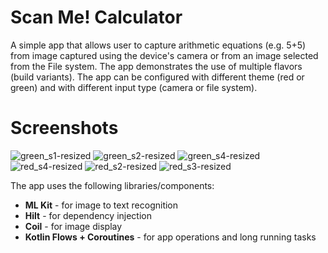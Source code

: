 # Scan Me! Calculator
A simple app that allows user to capture arithmetic equations (e.g. 5+5) from image captured using the device's camera or from an image selected from the File system.
The app demonstrates the use of multiple flavors (build variants). The app can be configured with different theme (red or green) and with different input type (camera or file system).

# Screenshots


![green_s1-resized](https://user-images.githubusercontent.com/33973124/188412394-1847d4f1-cbde-4e1c-9035-8f5f118162fa.png) 
![green_s2-resized](https://user-images.githubusercontent.com/33973124/188412712-a8c2d052-9531-4daa-88e7-f898008e1b51.png)
![green_s4-resized](https://user-images.githubusercontent.com/33973124/188412934-bc4453c5-801d-470b-8614-f9ce6524b84e.png)
![red_s4-resized](https://user-images.githubusercontent.com/33973124/188413142-97241590-602e-4d3d-ba82-2cc5b9438bcc.png)
![red_s2-resized](https://user-images.githubusercontent.com/33973124/188413282-7169b48f-8c57-42d0-9497-48f6dbe79116.png)
![red_s3-resized](https://user-images.githubusercontent.com/33973124/188413383-ffd25e8e-1bf9-42d6-a2e9-de3e651b4125.png)

The app uses the following libraries/components:
* **ML Kit** - for image to text recognition
* **Hilt** - for dependency injection
* **Coil** - for image display
* **Kotlin Flows + Coroutines** - for app operations and long running tasks

